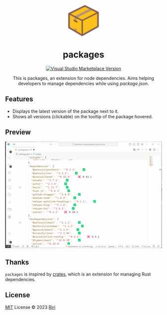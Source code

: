 <p align="center">
<img src="./res/logo.svg" height="100">
</p>
<h1 align="center">packages</h1>

<p align="center">
<a href="https://marketplace.visualstudio.com/items?itemName=ririd.packages" target="__blank"><img src="https://img.shields.io/visual-studio-marketplace/v/ririd.packages.svg?color=eee&amp;label=VS%20Code%20Marketplace&logo=visual-studio-code" alt="Visual Studio Marketplace Version" /></a>
</p>

<p align="center">
This is packages, an extension for node dependencies. Aims helping developers to manage dependencies while using <i>package.json</i>.
</p>

## Features

- Displays the latest version of the package next to it.
- Shows all versions (clickable) on the tooltip of the package hovered.

## Preview

![preview](./screenshots/preview.gif)

## Thanks

`packages` is inspired by [crates](https://github.com/serayuzgur/crates), which is an extension for managing Rust dependencies.

## License

[MIT](./LICENSE) License © 2023 [Riri](https://github.com/Daydreamer-riri)
